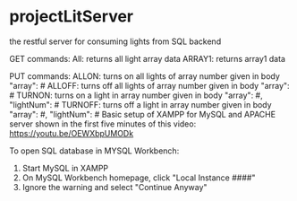 # projectLitServer
the restful server for consuming lights from SQL backend

GET commands:
    All:
        returns all light array data
    ARRAY1:
        returns array1 data


PUT commands:
    ALLON:
        turns on all lights of array number given in body "array": #
    ALLOFF:
        turns off all lights of array number given in body "array": #
    TURNON:
        turns on a light in array number given in body "array": #,
        "lightNum": #
    TURNOFF:
        turns off a light in array number given in body "array": #,
        "lightNum": #
Basic setup of XAMPP for MySQL and APACHE server shown in the first five minutes of this video:
https://youtu.be/OEWXbpUMODk


To open SQL database in MYSQL Workbench: 
1) Start MySQL in XAMPP
2) On MySQL Workbench homepage, click "Local Instance ####"
3) Ignore the warning and select "Continue Anyway"
